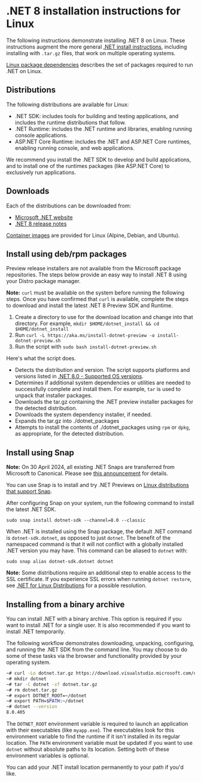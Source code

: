 # .NET 8 installation instructions for Linux

The following instructions demonstrate installing .NET 8 on Linux. These instructions augment the more general [.NET install instructions](install.md), including installing with `.tar.gz` files, that work on multiple operating systems.

[Linux package dependencies](linux-packages.md) describes the set of packages required to run .NET on Linux.

## Distributions

The following distributions are available for Linux:

- .NET SDK: includes tools for building and testing applications, and includes the runtime distributions that follow.
- .NET Runtime: includes the .NET runtime and libraries, enabling running console applications.
- ASP.NET Core Runtime: includes the .NET and ASP.NET Core runtimes, enabling running console, and web applications.

We recommend you install the .NET SDK to develop and build applications, and to install one of the runtimes packages (like ASP.NET Core) to exclusively run applications.

## Downloads

Each of the distributions can be downloaded from:

- [Microsoft .NET website](https://dotnet.microsoft.com/download/dotnet/8.0)
- [.NET 8 release notes](README.md)

[Container images](https://hub.docker.com/_/microsoft-dotnet) are provided for Linux (Alpine, Debian, and Ubuntu).

## Install using deb/rpm packages

Preview release installers are not available from the Microsoft package repositories. The steps below provide an easy way to install .NET 8 using your Distro package manager.

**Note:** `curl` must be available on the system before running the following steps. Once you have confirmed that `curl` is available, complete the steps to download and install the latest .NET 8 Preview SDK and Runtime.

1. Create a directory to use for the download location and change into that directory. For example, `mkdir $HOME/dotnet_install && cd $HOME/dotnet_install`
2. Run `curl -L https://aka.ms/install-dotnet-preview -o install-dotnet-preview.sh`
3. Run the script with `sudo bash install-dotnet-preview.sh`

Here's what the script does.

- Detects the distribution and version. The script supports platforms and versions listed in [.NET 8.0 - Supported OS versions](supported-os.md).
- Determines if additional system dependencies or utilities are needed to successfully complete and install them. For example, `tar` is used to unpack that installer packages.
- Downloads the tar.gz containing the .NET preview installer packages for the detected distribution.
- Downloads the system dependency installer, if needed.
- Expands the tar.gz into ./dotnet_packages
- Attempts to install the contents of ./dotnet_packages using `rpm` or `dpkg`, as appropriate, for the detected distribution.

## Install using Snap

**Note:** On 30 April 2024, all existing .NET Snaps are transferred from Microsoft to Canonical. Please see [this announcement](https://github.com/dotnet/announcements/issues/304) for details.

You can use Snap is to install and try .NET Previews on [Linux distributions that support Snap](https://snapcraft.io/docs/installing-snapd).

After configuring Snap on your system, run the following command to install the latest .NET SDK.

`sudo snap install dotnet-sdk --channel=8.0 --classic`

When .NET is installed using the Snap package, the default .NET command is `dotnet-sdk.dotnet`, as opposed to just `dotnet`. The benefit of the namespaced command is that it will not conflict with a globally installed .NET version you may have. This command can be aliased to `dotnet` with:

`sudo snap alias dotnet-sdk.dotnet dotnet`

**Note:** Some distributions require an additional step to enable access to the SSL certificate. If you experience SSL errors when running `dotnet restore`, see [.NET for Linux Distributions](../../linux.md) for a possible resolution.

## Installing from a binary archive

You can install .NET with a binary archive. This option is required if you want to install .NET for a single user. It is also recommended if you want to install .NET temporarily.

The following workflow demonstrates downloading, unpacking, configuring, and running the .NET SDK from the command line. You may choose to do some of these tasks via the browser and functionality provided by your operating system.

```bash
~# curl -Lo dotnet.tar.gz https://download.visualstudio.microsoft.com/download/pr/a91ddad4-a3c2-4303-9efc-1ca6b7af850c/be1763df9211599df1cf1c6f504b3c41/dotnet-sdk-8.0.405-linux-x64.tar.gz
~# mkdir dotnet
~# tar -C dotnet -xf dotnet.tar.gz
~# rm dotnet.tar.gz
~# export DOTNET_ROOT=~/dotnet
~# export PATH=$PATH:~/dotnet
~# dotnet --version
8.0.405
```

The `DOTNET_ROOT` environment variable is required to launch an application with their executables (like `myapp.exe`). The executables look for this environment variable to find the runtime if it isn't installed in its regular location. The `PATH` environment variable must be updated if you want to use `dotnet` without absolute paths to its location. Setting both of these environment variables is optional.

You can add your .NET install location permanently to your path if you'd like.
